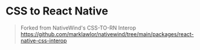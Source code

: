 # CSS to React Native

> Forked from NativeWind's CSS-TO-RN Interop
https://github.com/marklawlor/nativewind/tree/main/packages/react-native-css-interop
